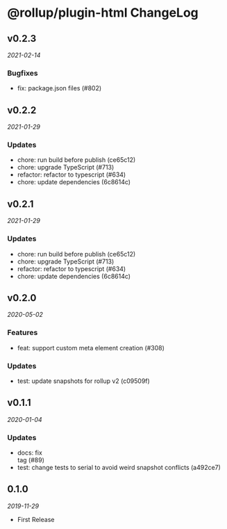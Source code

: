 # @rollup/plugin-html ChangeLog

## v0.2.3

_2021-02-14_

### Bugfixes

- fix: package.json files (#802)

## v0.2.2

_2021-01-29_

### Updates

- chore: run build before publish (ce65c12)
- chore: upgrade TypeScript (#713)
- refactor: refactor to typescript (#634)
- chore: update dependencies (6c8614c)

## v0.2.1

_2021-01-29_

### Updates

- chore: run build before publish (ce65c12)
- chore: upgrade TypeScript (#713)
- refactor: refactor to typescript (#634)
- chore: update dependencies (6c8614c)

## v0.2.0

_2020-05-02_

### Features

- feat: support custom meta element creation (#308)

### Updates

- test: update snapshots for rollup v2 (c09509f)

## v0.1.1

_2020-01-04_

### Updates

- docs: fix <br> tag (#89)
- test: change tests to serial to avoid weird snapshot conflicts (a492ce7)

## 0.1.0

_2019-11-29_

- First Release
